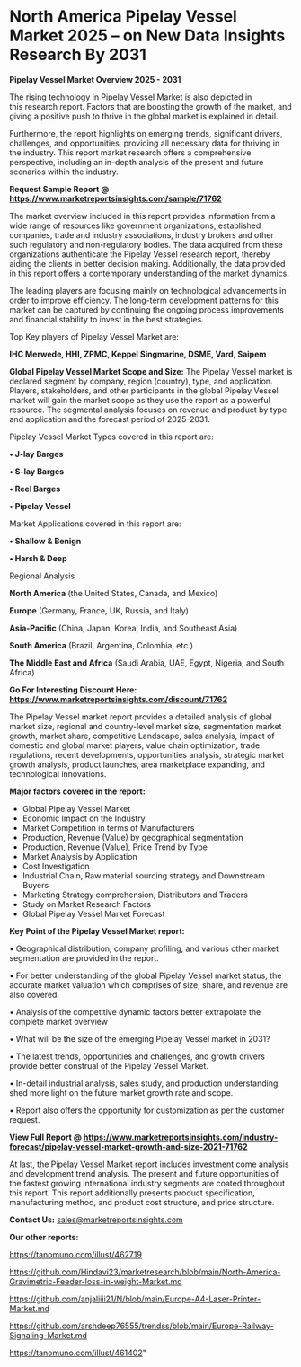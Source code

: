 # North America Pipelay Vessel Market 2025 – on New Data Insights Research By 2031

<Strong> Pipelay Vessel Market Overview 2025 - 2031</strong>

The rising technology in Pipelay Vessel Market is also depicted in this research report. Factors that are boosting the growth of the market, and giving a positive push to thrive in the global market is explained in detail.

Furthermore, the report highlights on emerging trends, significant drivers, challenges, and opportunities, providing all necessary data for thriving in the industry. This report market research offers a comprehensive perspective, including an in-depth analysis of the present and future scenarios within the industry.

<strong>Request Sample Report @ <a href=https://www.marketreportsinsights.com/sample/71762>https://www.marketreportsinsights.com/sample/71762</a></strong>

The market overview included in this report provides information from a wide range of resources like government organizations, established companies, trade and industry associations, industry brokers and other such regulatory and non-regulatory bodies. The data acquired from these organizations authenticate the Pipelay Vessel research report, thereby aiding the clients in better decision making. Additionally, the data provided in this report offers a contemporary understanding of the market dynamics.

The leading players are focusing mainly on technological advancements in order to improve efficiency. The long-term development patterns for this market can be captured by continuing the ongoing process improvements and financial stability to invest in the best strategies.

Top Key players of Pipelay Vessel Market are:

<strong>IHC Merwede, HHI, ZPMC, Keppel Singmarine, DSME, Vard, Saipem</strong>

<strong><b>Global Pipelay Vessel Market Scope and Size:</b></strong>
The Pipelay Vessel market is declared segment by company, region (country), type, and application. Players, stakeholders, and other participants in the global Pipelay Vessel market will gain the market scope as they use the report as a powerful resource. The segmental analysis focuses on revenue and product by type and application and the forecast period of 2025-2031.

Pipelay Vessel Market Types covered in this report are:

<strong>• J-lay Barges

• S-lay Barges 

• Reel Barges

• Pipelay Vessel</strong>

Market Applications covered in this report are:

<strong>• Shallow & Benign

• Harsh & Deep</strong> 

Regional Analysis

<strong>North America</strong> (the United States, Canada, and Mexico)

<strong>Europe</strong> (Germany, France, UK, Russia, and Italy)

<strong>Asia-Pacific</strong> (China, Japan, Korea, India, and Southeast Asia)

<strong>South America</strong> (Brazil, Argentina, Colombia, etc.)

<strong>The Middle East and Africa</strong> (Saudi Arabia, UAE, Egypt, Nigeria, and South Africa)

<strong>Go For Interesting Discount Here: <a href=https://www.marketreportsinsights.com/discount/71762>https://www.marketreportsinsights.com/discount/71762</a></strong>

The Pipelay Vessel market report provides a detailed analysis of global market size, regional and country-level market size, segmentation market growth, market share, competitive Landscape, sales analysis, impact of domestic and global market players, value chain optimization, trade regulations, recent developments, opportunities analysis, strategic market growth analysis, product launches, area marketplace expanding, and technological innovations.

<strong><b>Major factors covered in the report:</b></strong>
<ul>
  <li>Global Pipelay Vessel Market </li>
  <li>Economic Impact on the Industry</li>
  <li>Market Competition in terms of Manufacturers</li>
  <li>Production, Revenue (Value) by geographical segmentation</li>
  <li>Production, Revenue (Value), Price Trend by Type</li>
  <li>Market Analysis by Application</li>
  <li>Cost Investigation</li>
  <li>Industrial Chain, Raw material sourcing strategy and Downstream Buyers</li>
  <li>Marketing Strategy comprehension, Distributors and Traders</li>
  <li>Study on Market Research Factors</li>
  <li>Global Pipelay Vessel Market Forecast</li>
</ul>

<strong><b>Key Point of the Pipelay Vessel Market report:</b></strong>

• Geographical distribution, company profiling, and various other market segmentation are provided in the report.

• For better understanding of the global Pipelay Vessel market status, the accurate market valuation which comprises of size, share, and revenue are also covered.

• Analysis of the competitive dynamic factors better extrapolate the complete market overview

• What will be the size of the emerging Pipelay Vessel market in 2031?

• The latest trends, opportunities and challenges, and growth drivers provide better construal of the Pipelay Vessel Market.

• In-detail industrial analysis, sales study, and production understanding shed more light on the future market growth rate and scope.

• Report also offers the opportunity for customization as per the customer request.

<strong><b>View Full Report @ <a href=https://www.marketreportsinsights.com/industry-forecast/pipelay-vessel-market-growth-and-size-2021-71762>https://www.marketreportsinsights.com/industry-forecast/pipelay-vessel-market-growth-and-size-2021-71762</a></b></strong>


At last, the Pipelay Vessel Market report includes investment come analysis and development trend analysis. The present and future opportunities of the fastest growing international industry segments are coated throughout this report. This report additionally presents product specification, manufacturing method, and product cost structure, and price structure.

<strong>Contact Us:</strong>
sales@marketreportsinsights.com

<strong>Our other reports:</strong>

<a href=https://tanomuno.com/illust/462719>https://tanomuno.com/illust/462719</a>

<a href=https://github.com/Hindavi23/marketresearch/blob/main/North-America-Gravimetric-Feeder-loss-in-weight-Market.md>https://github.com/Hindavi23/marketresearch/blob/main/North-America-Gravimetric-Feeder-loss-in-weight-Market.md</a>

<a href=https://github.com/anjaliiii21/N/blob/main/Europe-A4-Laser-Printer-Market.md>https://github.com/anjaliiii21/N/blob/main/Europe-A4-Laser-Printer-Market.md</a>

<a href=https://github.com/arshdeep76555/trendss/blob/main/Europe-Railway-Signaling-Market.md>https://github.com/arshdeep76555/trendss/blob/main/Europe-Railway-Signaling-Market.md</a>

<a href=https://tanomuno.com/illust/461402>https://tanomuno.com/illust/461402</a>"
